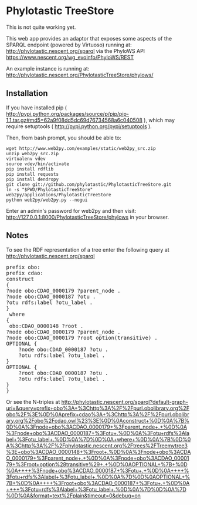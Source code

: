 Phylotastic TreeStore
=====================
This is not quite working yet.

This web app provides an adaptor that exposes some aspects of the SPARQL 
endpoint (powered by Virtuoso) running at:
    http://phylotastic.nescent.org/sparql
via the PhyloWS API
    https://www.nescent.org/wg_evoinfo/PhyloWS/REST

An example instance is running at:
    http://phylotastic.nescent.org/PhylotasticTreeStore/phylows/


Installation
------------
If you have installed pip ( http://pypi.python.org/packages/source/p/pip/pip-1.1.tar.gz#md5=62a9f08dd5dc69d76734568a6c040508 ),
which may require setuptools ( http://pypi.python.org/pypi/setuptools ).

Then, from bash prompt, you should be able to:

    wget http://www.web2py.com/examples/static/web2py_src.zip
    unzip web2py_src.zip
    virtualenv vdev
    source vdev/bin/activate
    pip install rdflib
    pip install requests
    pip install dendropy
    git clone git://github.com/phylotastic/PhylotasticTreeStore.git
    ln -s "$PWD/PhylotasticTreeStore" web2py/applications/PhylotasticTreeStore
    python web2py/web2py.py --nogui

Enter an admin's password for web2py and then visit:
    http://127.0.0.1:8000/PhylotasticTreeStore/phylows
in your browser.
    
Notes
-----
To see the RDF representation of a tree enter the following query at
 http://phylotastic.nescent.org/sparql
 
<pre>
prefix obo: <http://purl.obolibrary.org/obo/>
prefix cdao: <http://purl.obolibrary.org/obo/cdao.owl#>
construct 
{
?node obo:CDAO_0000179 ?parent_node . 
?node obo:CDAO_0000187 ?otu .
?otu rdfs:label ?otu_label .
}
 where 
{
<http://phylotastic.nescent.org/trees/Treemytree3> obo:CDAO_0000148 ?root .
?node obo:CDAO_0000179 ?parent_node . 
?node obo:CDAO_0000179 ?root option(transitive) . 
OPTIONAL { 
    ?node obo:CDAO_0000187 ?otu . 
    ?otu rdfs:label ?otu_label .
}
OPTIONAL { 
    ?root obo:CDAO_0000187 ?otu . 
    ?otu rdfs:label ?otu_label .
}
}
</pre>

Or see the N-triples at http://phylotastic.nescent.org/sparql?default-graph-uri=&query=prefix+obo%3A+%3Chttp%3A%2F%2Fpurl.obolibrary.org%2Fobo%2F%3E%0D%0Aprefix+cdao%3A+%3Chttp%3A%2F%2Fpurl.obolibrary.org%2Fobo%2Fcdao.owl%23%3E%0D%0Aconstruct+%0D%0A%7B%0D%0A%3Fnode+obo%3ACDAO_0000179+%3Fparent_node+.+%0D%0A%3Fnode+obo%3ACDAO_0000187+%3Fotu+.%0D%0A%3Fotu+rdfs%3Alabel+%3Fotu_label+.%0D%0A%7D%0D%0A+where+%0D%0A%7B%0D%0A%3Chttp%3A%2F%2Fphylotastic.nescent.org%2Ftrees%2FTreemytree3%3E+obo%3ACDAO_0000148+%3Froot+.%0D%0A%3Fnode+obo%3ACDAO_0000179+%3Fparent_node+.+%0D%0A%3Fnode+obo%3ACDAO_0000179+%3Froot+option%28transitive%29+.+%0D%0AOPTIONAL+%7B+%0D%0A++++%3Fnode+obo%3ACDAO_0000187+%3Fotu+.+%0D%0A++++%3Fotu+rdfs%3Alabel+%3Fotu_label+.%0D%0A%7D%0D%0AOPTIONAL+%7B+%0D%0A++++%3Froot+obo%3ACDAO_0000187+%3Fotu+.+%0D%0A++++%3Fotu+rdfs%3Alabel+%3Fotu_label+.%0D%0A%7D%0D%0A%7D%0D%0A&format=text%2Fplain&timeout=0&debug=on
